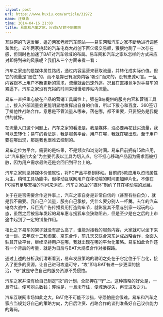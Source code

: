 ```yaml
---
layout: post
url: https://www.huxiu.com/article/31972
name: 汪继勇
time: 2014-04-16 21:00
title: 易车和汽车之家，应对BAT的不同策略
---
```

互联网的飞速发展，逼迫两家老牌汽车网站——易车网和汽车之家不断地进行调整和优化。去年两家挑起的汽车电商大战创下百亿级交易额，狠狠地刷了一次存在感，但同时也加速了BAT对汽车领域的布局。易车网和汽车之家以怎样的方式来应对即将到来的风暴呢？我们从三个方面来看一看：

汽车之家走的是媒体属性路线，通过内容运营来获取流量，并转化成实际价值。但它的流量是“圈住”的，而不是靠已有服务内容“吸引“而来的，没有忠诚可言。一旦内容跟不上用户不断更新的需求，流量就会迅速外逃。况且在直接竞争对手易车的紧逼下，汽车之家没有充裕的时间来慢慢培养站内流量。

易车一直把重心放在产品的营销工具属性上，强在B端提供的服务内容和营销工具上，接入外部流量会更能明显地发挥出自身的价值，所以下狠心和百度、360签订了排他性战略合作。意思是不管流量从哪来，落在哪，都不重要，只要服务是我提供的就好。

在流量入口这个问题上，汽车之家的看法是，我是媒体，没必要再花钱买流量，我可以去转化；易车的看法是，我是服务平台，用户在哪，我就在哪出现，至于用户要在哪出现，那是我也很难去控制的。

易车定位为平台，需要的是结果，不是频次和浏览时间。易车目前拥有15款应用，以“汽车报价大全”为主要代表以工具为切入点。它不担心移动产品因为需求而被打散，因为用户需求最终还是会回归到平台上的。

汽车之家则坚持媒体价值属性，将PC产品平移到移动。目前的5款应用以资讯属性为主，稍带工具功能中。但移动互联网用户在移动端的时间更加碎片化，不像在PC端有足够充裕的时间来浏览，汽车之家由的“媒体”制约了其在移动端的发展。

关于在是否需要合作这件事上，汽车之家自身是非常自信的（甚至有些自负），就是我不需要。我自己产流量，服务自己承接，凭什么要分别人一杯羹。去年的汽车电商大战中，斥巨资广告传播费用打造购车节，就彰显其不愿与别家一起玩的心态，虽然之后被易车发起的易车惠与搜狐车会狭路阻击，但是至少是在之后的上市途中起到了一定的铺垫作用。

相比之下易车的架子就没有那么高了，谁能对接我的服务内容，大家就可以坐下来谈一谈。去年双十二和淘宝、京东合作，前几天又联合京东达成战略合作，全面入驻其开放平台，继续坚持用户在哪，我就出现在哪的平台化策略。易车如此合作还有一个背后的考量，就是为日后与BAT大规模合作对接探路。

通过上述的分析我们清晰看到，易车发展策略的聪明之处在于它定位于平台化，接入了更多的资源，让自己进可攻退可守，“攻”即与BAT有进一步更深的接洽，“守”就是守住自己的服务资源不受侵蚀。

汽车之家并没有给自己制定“攻”的计划，全部押在“守”上。这种策略的好处是，一旦守住，便可闷头数钱；弊端是，一旦未守住，便城池尽失，再无进攻之力。

汽车互联网市场如此之大，BAT绝不可能不涉猎，守恐怕是会很难。易车和汽车之家应当规划好自己的策略方向，为日后注资、战略合作的谈判准备好自己议价能力的筹码。

